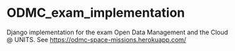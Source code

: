 # ODMC_exam_implementation

Django implementation for the exam Open Data Management and the Cloud @ UNITS.
See https://odmc-space-missions.herokuapp.com/ 
